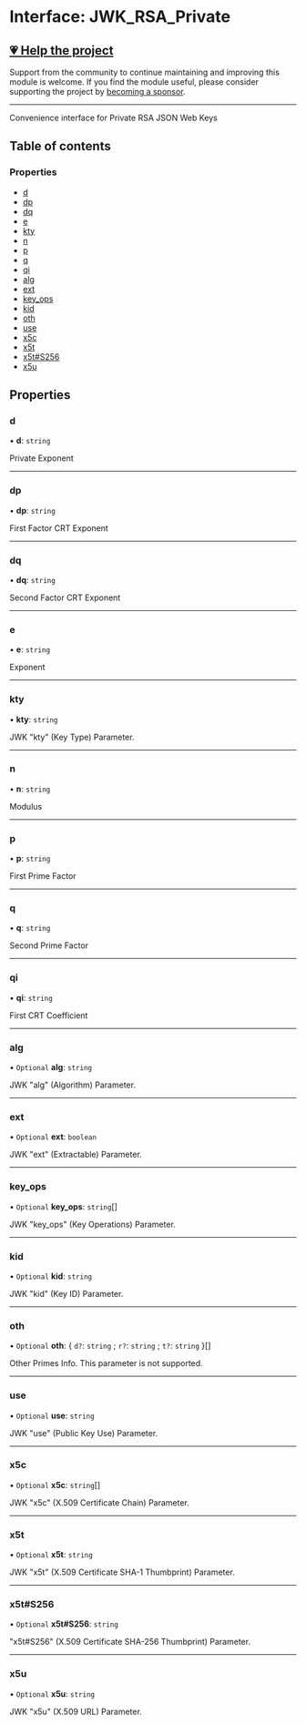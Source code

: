 # Interface: JWK\_RSA\_Private

## [💗 Help the project](https://github.com/sponsors/panva)

Support from the community to continue maintaining and improving this module is welcome. If you find the module useful, please consider supporting the project by [becoming a sponsor](https://github.com/sponsors/panva).

---

Convenience interface for Private RSA JSON Web Keys

## Table of contents

### Properties

- [d](types.JWK_RSA_Private.md#d)
- [dp](types.JWK_RSA_Private.md#dp)
- [dq](types.JWK_RSA_Private.md#dq)
- [e](types.JWK_RSA_Private.md#e)
- [kty](types.JWK_RSA_Private.md#kty)
- [n](types.JWK_RSA_Private.md#n)
- [p](types.JWK_RSA_Private.md#p)
- [q](types.JWK_RSA_Private.md#q)
- [qi](types.JWK_RSA_Private.md#qi)
- [alg](types.JWK_RSA_Private.md#alg)
- [ext](types.JWK_RSA_Private.md#ext)
- [key\_ops](types.JWK_RSA_Private.md#key_ops)
- [kid](types.JWK_RSA_Private.md#kid)
- [oth](types.JWK_RSA_Private.md#oth)
- [use](types.JWK_RSA_Private.md#use)
- [x5c](types.JWK_RSA_Private.md#x5c)
- [x5t](types.JWK_RSA_Private.md#x5t)
- [x5t#S256](types.JWK_RSA_Private.md#x5t#s256)
- [x5u](types.JWK_RSA_Private.md#x5u)

## Properties

### d

• **d**: `string`

Private Exponent

___

### dp

• **dp**: `string`

First Factor CRT Exponent

___

### dq

• **dq**: `string`

Second Factor CRT Exponent

___

### e

• **e**: `string`

Exponent

___

### kty

• **kty**: `string`

JWK "kty" (Key Type) Parameter.

___

### n

• **n**: `string`

Modulus

___

### p

• **p**: `string`

First Prime Factor

___

### q

• **q**: `string`

Second Prime Factor

___

### qi

• **qi**: `string`

First CRT Coefficient

___

### alg

• `Optional` **alg**: `string`

JWK "alg" (Algorithm) Parameter.

___

### ext

• `Optional` **ext**: `boolean`

JWK "ext" (Extractable) Parameter.

___

### key\_ops

• `Optional` **key\_ops**: `string`[]

JWK "key_ops" (Key Operations) Parameter.

___

### kid

• `Optional` **kid**: `string`

JWK "kid" (Key ID) Parameter.

___

### oth

• `Optional` **oth**: \{ `d?`: `string` ; `r?`: `string` ; `t?`: `string`  }[]

Other Primes Info. This parameter is not supported.

___

### use

• `Optional` **use**: `string`

JWK "use" (Public Key Use) Parameter.

___

### x5c

• `Optional` **x5c**: `string`[]

JWK "x5c" (X.509 Certificate Chain) Parameter.

___

### x5t

• `Optional` **x5t**: `string`

JWK "x5t" (X.509 Certificate SHA-1 Thumbprint) Parameter.

___

### x5t#S256

• `Optional` **x5t#S256**: `string`

"x5t#S256" (X.509 Certificate SHA-256 Thumbprint) Parameter.

___

### x5u

• `Optional` **x5u**: `string`

JWK "x5u" (X.509 URL) Parameter.

